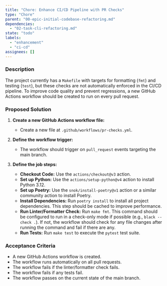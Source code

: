 ```yaml
---
title: "Chore: Enhance CI/CD Pipeline with PR Checks"
type: "Chore"
parent: "00-epic-initial-codebase-refactoring.md"
dependencies:
  - "02-task-cli-refactoring.md"
state: "todo"
labels:
  - "enhancement"
  - "ci-cd"
assignees: []
---
```


### Description

The project currently has a `Makefile` with targets for formatting (`fmt`) and testing (`test`), but these checks are not automatically enforced in the CI/CD pipeline. To improve code quality and prevent regressions, a new GitHub Actions workflow should be created to run on every pull request.

### Proposed Solution

1.  **Create a new GitHub Actions workflow file:**
    *   Create a new file at `.github/workflows/pr-checks.yml`.

2.  **Define the workflow trigger:**
    *   The workflow should trigger on `pull_request` events targeting the main branch.

3.  **Define the job steps:**
    *   **Checkout Code:** Use the `actions/checkout@v3` action.
    *   **Set up Python:** Use the `actions/setup-python@v4` action to install Python 3.12.
    *   **Set up Poetry:** Use the `snok/install-poetry@v1` action or a similar community action to install Poetry.
    *   **Install Dependencies:** Run `poetry install` to install all project dependencies. This step should be cached to improve performance.
    *   **Run Linter/Formatter Check:** Run `make fmt`. This command should be configured to run in a check-only mode if possible (e.g., `black --check .`). If not, the workflow should check for any file changes after running the command and fail if there are any.
    *   **Run Tests:** Run `make test` to execute the `pytest` test suite.

### Acceptance Criteria

-   A new GitHub Actions workflow is created.
-   The workflow runs automatically on all pull requests.
-   The workflow fails if the linter/formatter check fails.
-   The workflow fails if any tests fail.
-   The workflow passes on the current state of the main branch.
